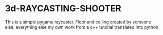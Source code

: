# 3d-RAYCASTING-SHOOTER
This is a simple pygame raycaster. Floor and ceiling created by someone else, everything else my own work from a c++ tutorial translated into python 
